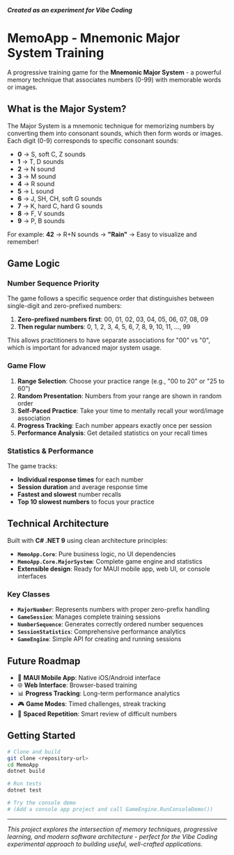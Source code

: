 **_Created as an experiment for Vibe Coding_**

# MemoApp - Mnemonic Major System Training

A progressive training game for the **Mnemonic Major System** - a powerful memory technique that associates numbers (0-99) with memorable words or images.



## What is the Major System?

The Major System is a mnemonic technique for memorizing numbers by converting them into consonant sounds, which then form words or images. Each digit (0-9) corresponds to specific consonant sounds:

- **0** → S, soft C, Z sounds
- **1** → T, D sounds  
- **2** → N sound
- **3** → M sound
- **4** → R sound
- **5** → L sound
- **6** → J, SH, CH, soft G sounds
- **7** → K, hard C, hard G sounds
- **8** → F, V sounds
- **9** → P, B sounds

For example: **42** → R+N sounds → **"Rain"** → Easy to visualize and remember!

## Game Logic

### Number Sequence Priority
The game follows a specific sequence order that distinguishes between single-digit and zero-prefixed numbers:

1. **Zero-prefixed numbers first**: 00, 01, 02, 03, 04, 05, 06, 07, 08, 09
2. **Then regular numbers**: 0, 1, 2, 3, 4, 5, 6, 7, 8, 9, 10, 11, ..., 99

This allows practitioners to have separate associations for "00" vs "0", which is important for advanced major system usage.

### Game Flow

1. **Range Selection**: Choose your practice range (e.g., "00 to 20" or "25 to 60")
2. **Random Presentation**: Numbers from your range are shown in random order
3. **Self-Paced Practice**: Take your time to mentally recall your word/image association
4. **Progress Tracking**: Each number appears exactly once per session
5. **Performance Analysis**: Get detailed statistics on your recall times

### Statistics & Performance

The game tracks:
- **Individual response times** for each number
- **Session duration** and average response time
- **Fastest and slowest** number recalls
- **Top 10 slowest numbers** to focus your practice

## Technical Architecture

Built with **C# .NET 9** using clean architecture principles:

- **`MemoApp.Core`**: Pure business logic, no UI dependencies
- **`MemoApp.Core.MajorSystem`**: Complete game engine and statistics
- **Extensible design**: Ready for MAUI mobile app, web UI, or console interfaces

### Key Classes

- **`MajorNumber`**: Represents numbers with proper zero-prefix handling
- **`GameSession`**: Manages complete training sessions
- **`NumberSequence`**: Generates correctly ordered number sequences  
- **`SessionStatistics`**: Comprehensive performance analytics
- **`GameEngine`**: Simple API for creating and running sessions

## Future Roadmap

- 🎯 **MAUI Mobile App**: Native iOS/Android interface
- 🌐 **Web Interface**: Browser-based training
- 📊 **Progress Tracking**: Long-term performance analytics
- 🎮 **Game Modes**: Timed challenges, streak tracking
- 📱 **Spaced Repetition**: Smart review of difficult numbers

## Getting Started

```bash
# Clone and build
git clone <repository-url>
cd MemoApp
dotnet build

# Run tests
dotnet test

# Try the console demo
# (Add a console app project and call GameEngine.RunConsoleDemo())
```

---

*This project explores the intersection of memory techniques, progressive learning, and modern software architecture - perfect for the Vibe Coding experimental approach to building useful, well-crafted applications.*
